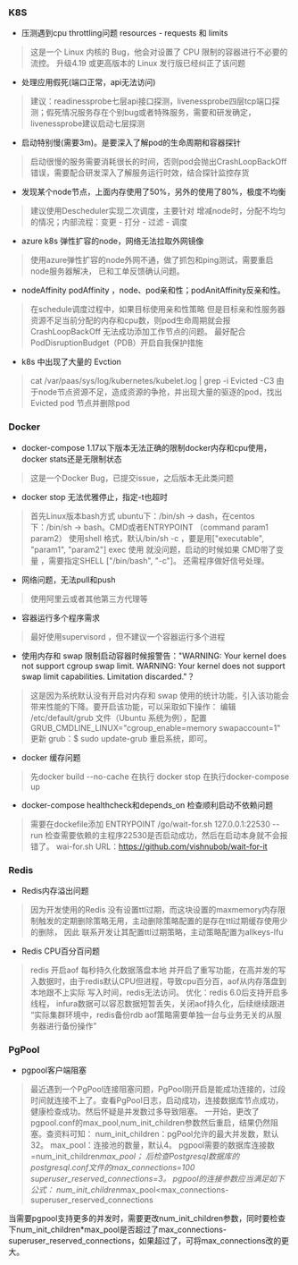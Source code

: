 ### K8S
- 压测遇到cpu throttling问题 resources - requests 和 limits
> 这是一个 Linux 内核的 Bug，他会对设置了 CPU 限制的容器进行不必要的流控。 升级4.19 或更高版本的 Linux 发行版已经纠正了该问题

- 处理应用假死(端口正常，api无法访问)
>建议：readinessprobe七层api接口探测，livenessprobe四层tcp端口探测；假死情况服务存在个别bug或者特殊服务，需要和研发确定，livenessprobe建议启动七层探测

- 启动特别慢(需要3m)。是要深入了解pod的生命周期和容器探针
> 启动很慢的服务需要消耗很长的时间，否则pod会抛出CrashLoopBackOff错误，需要配合研发深入了解服务运行时效，结合探针监控存货

- 发现某个node节点，上面内存使用了50%，另外的使用了80%，极度不均衡
> 建议使用Descheduler实现二次调度，主要针对 增减node时，分配不均匀的情况；内部流程：变更 - 打分 - 过滤 - 调度

- azure k8s  弹性扩容的node，网络无法拉取外网镜像
> 使用azure弹性扩容的node外网不通，做了抓包和ping测试，需要重启node服务器解决， 已和工单反馈确认问题。

- nodeAffinity podAffinity ，node、pod亲和性；podAnitAffinity反亲和性。
> 在schedule调度过程中，如果目标使用亲和性策略 但是目标亲和性服务器资源不足当前分配的内存和cpu数，则pod生命周期就会报CrashLoopBackOff 无法成功添加工作节点的问题。 最好配合PodDisruptionBudget（PDB）开启自我保护措施  

- k8s 中出现了大量的 Evction  
> cat /var/paas/sys/log/kubernetes/kubelet.log | grep -i Evicted -C3
由于node节点资源不足，造成资源的争抢，并出现大量的驱逐的pod，找出Evicted pod 节点并删除pod

### Docker
-  docker-compose  1.17以下版本无法正确的限制docker内存和cpu使用，docker stats还是无限制状态
> 这是一个Docker Bug，已提交issue，之后版本无此类问题

- docker stop 无法优雅停止，指定-t也超时
>首先Linux版本bash方式 ubuntu下：/bin/sh -> dash，在centos下：/bin/sh -> bash。CMD或者ENTRYPOINT （command param1 param2） 使用shell 格式，默认/bin/sh -c ，要是用["executable", "param1", "param2"]   exec 使用 就没问题，启动的时候如果 CMD带了变量 ，需要指定SHELL ["/bin/bash", "-c"]。 还需程序做好信号处理。

- 网络问题，无法pull和push
> 使用阿里云或者其他第三方代理等

- 容器运行多个程序需求
> 最好使用supervisord ，但不建议一个容器运行多个进程

- 使用内存和 swap 限制启动容器时候报警告："WARNING: Your kernel does not support cgroup swap limit. WARNING: Your kernel does not support swap limit capabilities. Limitation discarded."？
> 这是因为系统默认没有开启对内存和 swap 使用的统计功能，引入该功能会带来性能的下降。要开启该功能，可以采取如下操作：
		编辑 /etc/default/grub 文件（Ubuntu 系统为例），配置 GRUB_CMDLINE_LINUX="cgroup_enable=memory swapaccount=1"
		更新 grub：$ sudo update-grub
		重启系统，即可。

-  docker 缓存问题
> 先docker build --no-cache
   在执行 docker stop 在执行docker-compose up

- docker-compose healthcheck和depends_on 检查顺利启动不依赖问题
>需要在dockefile添加 ENTRYPOINT /go/wait-for.sh 127.0.0.1:22530 -- run 
 检查需要依赖的主程序22530是否启动成功，然后在启动本身就不会报错了。
 wai-for.sh URL：https://github.com/vishnubob/wait-for-it
 
### Redis
- Redis内存溢出问题
> 因为开发使用的Redis 没有设置ttl过期，而这块设置的maxmemory内存限制触发的定期删除策略无用，主动删除策略配置的是存在ttl过期缓存使用少的删除， 因此 联系开发让其配置ttl过期策略，主动策略配置为allkeys-lfu
- Redis CPU百分百问题  
> redis 开启aof 每秒持久化数据落盘本地 并开启了重写功能，在高并发的写入数据时，由于redis默认CPU但进程，导致cpu百分百，aof从内存落盘到本地跟不上实际 写入时间，redis无法访问。
> 优化：redis 6.0后支持开启多线程， infura数据可以容忍数据短暂丢失，关闭aof持久化，后续继续跟进
> “实际集群环境中，redis备份rdb aof策略需要单独一台与业务无关的从服务器进行备份操作”

### PgPool
- pgpool客户端阻塞  

>   最近遇到一个PgPool连接阻塞问题，PgPool刚开启是能成功连接的，过段时间就连接不上了。查看PgPool日志，启动成功，连接数据库节点成功，健康检查成功。然后怀疑是并发数过多导致阻塞。
>一开始，更改了pgpool.conf的max_pool,num_init_children参数然后重启，结果仍然阻塞。查资料可知：
>num_init_children：pgPool允许的最大并发数，默认32。
>max_pool：连接池的数量，默认4。
>pgpool需要的数据库连接数=num_init_children*max_pool；
>后检查Postgresql数据库的postgresql.conf文件的max_connections=100
>superuser_reserved_connections=3。
>pgpool的连接参数应当满足如下公式：
>num_init_children*max_pool<max_connections-superuser_reserved_connections

当需要pgpool支持更多的并发时，需要更改num_init_children参数，同时要检查下num_init_children*max_pool是否超过了max_connections-superuser_reserved_connections，如果超过了，可将max_connections改的更大。
